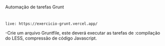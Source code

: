 #
Automação de tarefas Grunt
#

`live: https://exercicio-grunt.vercel.app/`
 
-Crie um arquivo Gruntfile, este deverá executar as tarefas de :compilação do LESS, compressão de código Javascript.

#
